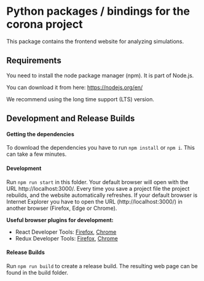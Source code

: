 # Python packages / bindings for the corona project

This package contains the frontend website for analyzing simulations.

## Requirements
You need to install the node package manager (npm). It is part of Node.js. 

You can download it from here: https://nodejs.org/en/

We recommend using the long time support (LTS) version.

## Development and Release Builds
#### Getting the dependencies
To download the dependencies you have to run `npm install` or `npm i`.
This can take a few minutes.

#### Development
Run `npm run start` in this folder. 
Your default browser will open with the URL http://localhost:3000/. 
Every time you save a project file the project rebuilds, and the website automatically refreshes. 
If your default browser is Internet Explorer you have to open the URL (http://localhost:3000/) in another browser (Firefox, Edge or Chrome).

**Useful browser plugins for development:**
- React Developer Tools: [Firefox](https://addons.mozilla.org/de/firefox/addon/react-devtools/), [Chrome](https://chrome.google.com/webstore/detail/react-developer-tools/fmkadmapgofadopljbjfkapdkoienihi)
- Redux Developer Tools: [Firefox](https://addons.mozilla.org/de/firefox/addon/reduxdevtools/), [Chrome](https://chrome.google.com/webstore/detail/redux-devtools/lmhkpmbekcpmknklioeibfkpmmfibljd?hl=de)

#### Release Builds
Run `npm run build` to create a release build. The resulting web page can be found in the build folder.